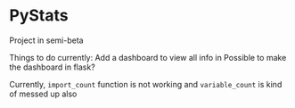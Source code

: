 # PyStats

Project in semi-beta 

Things to do currently:
Add a dashboard to view all info in
Possible to make the dashboard in flask?

Currently, `import_count` function is not working and `variable_count` is kind of messed up also  